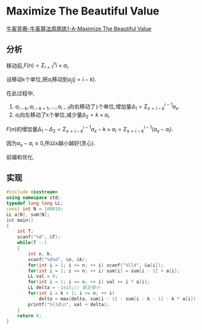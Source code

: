 # Maximize The Beautiful Value

[牛客竞赛-牛客算法周周练1-A-Maximize The Beautiful Value](https://ac.nowcoder.com/acm/contest/5086/A)

## 分析

移动前,$F(n) = \Sigma _{i = 1}^n i \times a_i$.

设移动`k`个单位,把$a_i$移动到$a_j(j=i-k)$.

在此过程中,

1. $a_{i-k},a_{i-k+1},...,a_{i-1}$向右移动了`1`个单位,增加量$\Delta_1=\Sigma _{x = i-k}^{i-1}a_x$.
2. $a_i$向左移动了`k`个单位,减少量$\Delta_2 =k\times a_i$.

$F(n)$的增加量$\Delta_1-\Delta_2 = \Sigma _{x = i-k}^{i-1}a_x-k\times a_i=\Sigma _{x= i-k}^{i-1}(a_x - a_i)$.

因为$a_x - a_i \le 0$,所以`k`越小越好(贪心).

前缀和优化.

## 实现

```cpp
#include <iostream>
using namespace std;
typedef long long LL;
const int N = 100010;
LL a[N], sum[N];
int main()
{
    int T;
    scanf("%d", &T);
    while(T --)
    {
        int n, k;
        scanf("%d%d", &n, &k);
        for(int i = 1; i <= n; ++ i) scanf("%lld", &a[i]);
        for(int i = 1; i <= n; ++ i) sum[i] = sum[i - 1] + a[i];
        LL val = 0;
        for(int i = 1; i <= n; ++ i) val += i * a[i];
        LL delta = -1e15;// 要足够小
        for(int i = k + 1; i <= n; ++ i)
            delta = max(delta, sum[i - 1] - sum[i - k - 1] - k * a[i]);
        printf("%lld\n", val + delta);
    }
    return 0;
}
```

